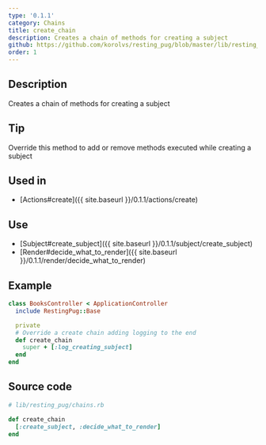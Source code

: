```yaml
---
type: '0.1.1'
category: Chains
title: create_chain
description: Creates a chain of methods for creating a subject
github: https://github.com/korolvs/resting_pug/blob/master/lib/resting_pug/chains.rb#L22
order: 1
---
```


## Description
Creates a chain of methods for creating a subject

## Tip
Override this method to add or remove methods executed while creating a subject

## Used in
- [Actions#create]({{ site.baseurl  }}/0.1.1/actions/create)

## Use
- [Subject#create_subject]({{ site.baseurl  }}/0.1.1/subject/create_subject)
- [Render#decide_what_to_render]({{ site.baseurl  }}/0.1.1/render/decide_what_to_render)

## Example
```ruby
class BooksController < ApplicationController
  include RestingPug::Base

  private
  # Override a create chain adding logging to the end
  def create_chain
    super + [:log_creating_subject]
  end
end
```

## Source code
```ruby
# lib/resting_pug/chains.rb

def create_chain
  [:create_subject, :decide_what_to_render]
end
```



